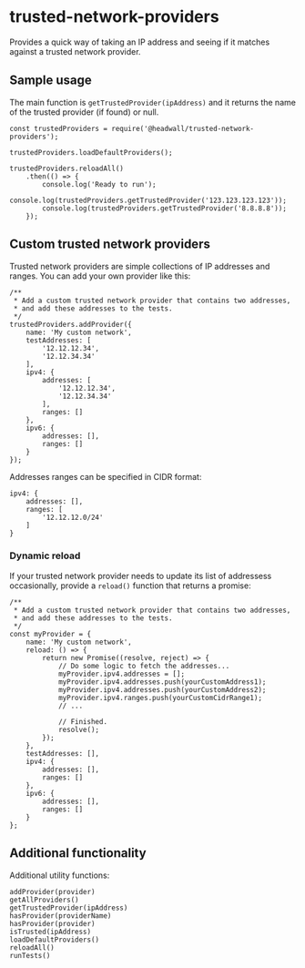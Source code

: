 # trusted-network-providers

Provides a quick way of taking an IP address and seeing if it matches against a trusted network provider.

## Sample usage

The main function is `getTrustedProvider(ipAddress)` and it returns the name of the trusted provider (if found) or null.

	const trustedProviders = require('@headwall/trusted-network-providers');

	trustedProviders.loadDefaultProviders();

	trustedProviders.reloadAll()
		.then(() => {
			console.log('Ready to run');
			console.log(trustedProviders.getTrustedProvider('123.123.123.123'));
			console.log(trustedProviders.getTrustedProvider('8.8.8.8'));
		});

## Custom trusted network providers

Trusted network providers are simple collections of IP addresses and ranges. You can add your own provider like this:

	/**
	 * Add a custom trusted network provider that contains two addresses,
	 * and add these addresses to the tests.
	 */
	trustedProviders.addProvider({
		name: 'My custom network',
		testAddresses: [
			'12.12.12.34',
			'12.12.34.34'
		],
		ipv4: {
			addresses: [
				'12.12.12.34',
				'12.12.34.34'
			],
			ranges: []
		},
		ipv6: {
			addresses: [],
			ranges: []
		}
	});

Addresses ranges can be specified in CIDR format:

	ipv4: {
		addresses: [],
		ranges: [
			'12.12.12.0/24'
		]
	}

### Dynamic reload

If your trusted network provider needs to update its list of addressess occasionally, provide a `reload()` function that returns a promise:

	/**
	 * Add a custom trusted network provider that contains two addresses,
	 * and add these addresses to the tests.
	 */
	const myProvider = {
		name: 'My custom network',
		reload: () => {
			return new Promise((resolve, reject) => {
				// Do some logic to fetch the addresses...
				myProvider.ipv4.addresses = [];
				myProvider.ipv4.addresses.push(yourCustomAddress1);
				myProvider.ipv4.addresses.push(yourCustomAddress2);
				myProvider.ipv4.ranges.push(yourCustomCidrRange1);
				// ...

				// Finished.
				resolve();
			});
		},
		testAddresses: [],
		ipv4: {
			addresses: [],
			ranges: []
		},
		ipv6: {
			addresses: [],
			ranges: []
		}
	};

## Additional functionality

Additional utility functions:

	addProvider(provider)
	getAllProviders()
	getTrustedProvider(ipAddress)
	hasProvider(providerName)
	hasProvider(provider)
	isTrusted(ipAddress)
	loadDefaultProviders()
	reloadAll()
	runTests()
